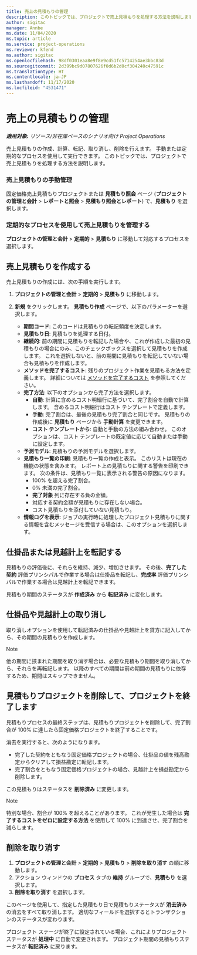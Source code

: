 ```yaml
---
title: 売上の見積もりの管理
description: このトピックでは、プロジェクトで売上見積もりを処理する方法を説明します。
author: sigitac
manager: Annbe
ms.date: 11/04/2020
ms.topic: article
ms.service: project-operations
ms.reviewer: kfend
ms.author: sigitac
ms.openlocfilehash: 98df0301eaa8e9f8e9cd51fc5714254ae3bbc83d
ms.sourcegitcommit: 2d399bc9d07807626f0d6b2d0cf304240c47591c
ms.translationtype: HT
ms.contentlocale: ja-JP
ms.lasthandoff: 11/17/2020
ms.locfileid: "4531471"
---
```

# <a name="manage-revenue-estimates"></a>売上の見積もりの管理

_**適用対象:** リソース/非在庫ベースのシナリオ向け Project Operations_

売上見積もりの作成、計算、転記、取り消し、削除を行えます。 手動または定期的なプロセスを使用して実行できます。 このトピックでは、プロジェクトで売上見積もりを処理する方法を説明します。

### <a name="manage-revenue-estimates-manually"></a>売上見積もりの手動管理

固定価格売上見積もりプロジェクトまたは **見積もり照会** ページ (**プロジェクトの管理と会計** > **レポートと照会** > **見積もり照会とレポート**) で、**見積もり** を選択します。

### <a name="manage-revenue-estimates-using-a-periodic-process"></a>定期的なプロセスを使用して売上見積もりを管理する

**プロジェクトの管理と会計** > **定期的** > **見積もり** に移動して対応するプロセスを選択します。

## <a name="create-a-revenue-estimate"></a>売上見積もりを作成する

売上見積もりの作成には、次の手順を実行します。 

1. **プロジェクトの管理と会計** > **定期的** > **見積もり** に移動します。
2. **新規** をクリックします。 **見積もり作成** ページで、以下のパラメーターを選択します。

   - **期間コード**: このコードは見積もりの転記頻度を決定します。
   - **見積もり日**: 見積もりを処理する日付。
   - **継続的**: 前の期間に見積もりを転記した場合や、これが作成した最初の見積もりの場合にのみ、このチェックボックスを選択して見積もりを作成します。 これを選択しないと、前の期間に見積もりを転記していない場合も見積もりを作成します。
   - **メソッドを完了するコスト**: 残りのプロジェクト作業を見積もる方法を定義します。 詳細については [メソッドを完了するコスト](cost-complete-methods.md) を参照してください。
   - **完了方法**: 以下のオプションから完了方法を選択します。
     - **自動**: 計算に含めるコスト明細行に基づいて、完了割合を自動で計算します。 含めるコスト明細行はコスト テンプレートで定義します。
     - **手動**: 完了割合は、最後の見積もり完了割合と同じです。 見積もりの作成後に **見積もり** ページから **手動計算** を変更できます。
     - **コスト テンプレートから**: 自動と手動の方法の組み合わせ。 このオプションは、コスト テンプレートの既定値に応じて自動または手動に設定します。
   - **予測モデル**: 見積もりの予測モデルを選択します。
   - **見積もり一覧の印刷**: 見積もり一覧の作成と表示。 このリストは現在の機能の状態を含みます。 レポート上の見積もりに関する警告を印刷できます。 次の条件は、見積もり一覧に表示される警告の原因になります。
     - 100% を超える完了割合。
     - 0% 未満の完了割合。
     - **完了対象** 列に存在する負の金額。
     - 対応する契約金額が見積もりに存在しない場合。
     - コスト見積もりを添付していない見積もり。
   - **情報ログを表示**: ジョブの実行時に処理したプロジェクト見積もりに関する情報を含むメッセージを受信する場合は、このオプションを選択します。


## <a name="post-wip-or-accruals"></a>仕掛品または見越計上を転記する

見積もりの評価後に、それらを維持、減少、増加させます。 その後、**完了した契約** 評価プリンシパルで作業する場合は仕掛品を転記し、**完成率** 評価プリンシパルで作業する場合は見越計上を転記できます。
  
見積もり期間のステータスが **作成済み** から **転記済み** に変化します。

## <a name="reverse-wip-or-accruals"></a>仕掛品や見越計上の取り消し

取り消しオプションを使用して転記済みの仕掛品や見越計上を貸方に記入してから、その期間の見積もりを作成します。

> [!NOTE]
> 他の期間に挟まれた期間を取り消す場合は、必要な見積もり期間を取り消してから、それらを再転記します。 以降のすべての期間は前の期間の見積もりに依存するため、期間はスキップできません。

## <a name="eliminate-the-estimate-project-and-finish-the-project"></a>見積もりプロジェクトを削除して、プロジェクトを終了します

見積もりプロセスの最終ステップは、見積もりプロジェクトを削除して、完了割合が 100% に達したら固定価格プロジェクトを終了することです。

消去を実行すると、次のようになります。

- 完了した契約をともなう固定価格プロジェクトの場合、仕掛品の値を残高勘定からクリアして損益勘定に転記します。
- 完了割合をともなう固定価格プロジェクトの場合、見越計上を損益勘定から削除します。

この見積もりはステータスを **削除済み** に変更します。

> [!NOTE]
> 特別な場合、割合が 100% を超えることがあります。 これが発生した場合は **完了するコストをゼロに設定する方法** を使用して 100% に到達させ、完了割合を減らします。

## <a name="reverse-elimination"></a>削除を取り消す

1. **プロジェクトの管理と会計** > **定期的** > **見積もり** > **削除を取り消す** の順に移動します。 
2. アクション ウィンドウの **プロセス** タブの **維持** グループで、**見積もり** を選択します。 
3. **削除を取り消す** を選択します。

このページを使用して、指定した見積もり日で見積もりステータスが **消去済み** の消去をすべて取り消します。 適切なフィールドを選択するとトランザクションのステータスが変わります。

プロジェクト ステージが終了に設定されている場合、これによりプロジェクト ステータスが **処理中** に自動で変更されます。 プロジェクト期間の見積もりステータスが **転記済み** に戻ります。
